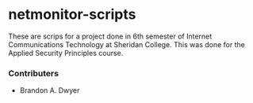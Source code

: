 # netmonitor-scripts

These are scrips for a project done in 6th semester of Internet Communications Technology at Sheridan College. This was done for the Applied Security Principles course.

### Contributers
- Brandon A. Dwyer
